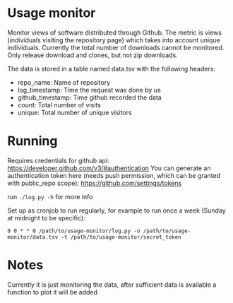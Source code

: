 # Usage monitor

Monitor views of software distributed through Github.
The metric is views (individuals visiting the repository page) which takes into account unique individuals.
Currently the total number of downloads cannot be monitored. Only release download and clones, but not zip downloads.

The data is stored in a table named data.tsv with the following headers:
- repo_name: Name of repository
- log_timestamp: Time the request was done by us
- github_timestamp: Time github recorded the data
- count: Total number of visits
- unique: Total number of unique visitors


# Running

Requires credentials for github api:
https://developer.github.com/v3/#authentication
You can generate an authentication token here (needs push permission, which can be granted with public_repo scope):
https://github.com/settings/tokens

run `./log.py -h` for more info

Set up as cronjob to run regularly, for example to run once a week (Sunday at midnight to be specific):

`0 0 * * 0 /path/to/usage-monitor/log.py -o /path/to/usage-monitor/data.tsv -t /path/to/usage-monitor/secret_token`

# Notes
Currently it is just monitoring the data, after sufficient data is available a function to plot it will be added

